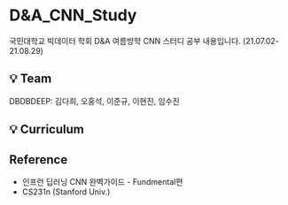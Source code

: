 # D&A_CNN_Study
국민대학교 빅데이터 학회 D&A 여름방학 CNN 스터디 공부 내용입니다. (21.07.02-21.08.29)

## 💡 Team
DBDBDEEP: 김다희, 오홍석, 이준규, 이현진, 임수진

## 💡 Curriculum

## Reference
* 인프런 딥러닝 CNN 완벽가이드 - Fundmental편
* CS231n (Stanford Univ.)
